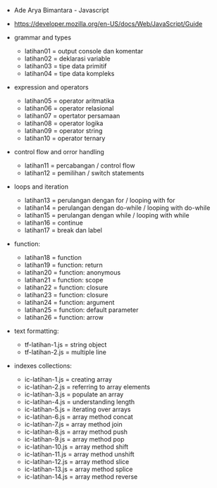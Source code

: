 - Ade Arya Bimantara - Javascript
- https://developer.mozilla.org/en-US/docs/Web/JavaScript/Guide

- grammar and types
	- latihan01	= output console dan komentar
	- latihan02	= deklarasi variable
	- latihan03	= tipe data primitif
	- latihan04	= tipe data kompleks
- expression and operators
	- latihan05	= operator aritmatika
	- latihan06	= operator relasional
	- latihan07	= opertator persamaan
	- latihan08	= operator logika
	- latihan09	= operator string
	- latihan10	= operator ternary
- control flow and orror handling
	- latihan11	= percabangan / control flow
	- latihan12	= pemilihan / switch statements
- loops and iteration
	- latihan13 	= perulangan dengan for / looping with for
	- latihan14	= perulangan dengan do-while / looping with do-while
	- latihan15	= perulangan dengan while / looping with while
	- latihan16 	= continue
	- latihan17	= break dan label
- function:
	- latihan18	= function
	- latihan19	= function: return
	- latihan20	= function: anonymous
	- latihan21	= function: scope
	- latihan22 	= function: closure
	- latihan23	= function: closure
	- latihan24 	= function: argument
	- latihan25	= function: default parameter	
	- latihan26	= function: arrow
- text formatting:
	- tf-latihan-1.js	= string object
	- tf-latihan-2.js	= multiple line

- indexes collections:
	- ic-latihan-1.js	= creating array
	- ic-latihan-2.js	= referring to array elements
	- ic-latihan-3.js	= populate an array
	- ic-latihan-4.js	= understanding length
	- ic-latihan-5.js	= iterating over arrays
	- ic-latihan-6.js	= array method concat
	- ic-latihan-7.js	= array method join
	- ic-latihan-8.js	= array method push
	- ic-latihan-9.js	= array method pop
	- ic-latihan-10.js	= array method shift
	- ic-latihan-11.js	= array method unshift
	- ic-latihan-12.js	= array method slice
	- ic-latihan-13.js	= array method splice
	- ic-latihan-14.js	= array method reverse


